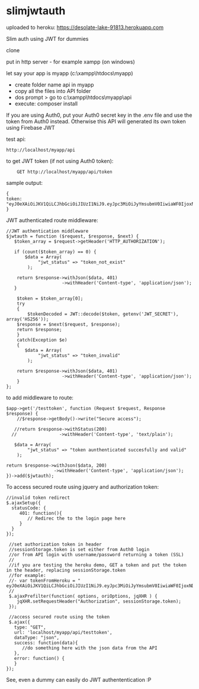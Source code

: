 # slimjwtauth

uploaded to heroku: https://desolate-lake-91813.herokuapp.com

Slim auth using JWT for dummies

clone

put in http server - for example xampp (on windows)

let say your app is myapp (c:\xampp\htdocs\myapp)
- create folder name api in myapp
- copy all the files into API folder
- dos prompt > go to c:\xampp\htdocs\myapp\api
- execute: composer install

If you are using Auth0, put your Auth0 secret key in the .env file and use the token from Auth0 instead. Otherwise this API will generated its own token using Firebase JWT

test api:
    
	http://localhost/myapp/api

to get JWT token (if not using Auth0 token):

	    GET http://localhost/myapp/api/token 

sample output:

	{
	token: "eyJ0eXAiOiJKV1QiLCJhbGciOiJIUzI1NiJ9.eyJpc3MiOiJyYmsubmV0IiwiaWF0IjoxNDkwNzE1NjIxLCJleHAiOjE0OTA3MTY4MjF9.OfNnti8pmmtikxjCTYxbhjcnoM4STG0HBHHe0TyYtm8"
	}

JWT authenticated route middleware:

	//JWT authentication middleware
	$jwtauth = function ($request, $response, $next) {
	   $token_array = $request->getHeader('HTTP_AUTHORIZATION');

	   if (count($token_array) == 0) {
		   $data = Array(
				"jwt_status" => "token_not_exist"
			);	

	   	return $response->withJson($data, 401)
                         ->withHeader('Content-type', 'application/json');  				   	
	   }

		$token = $token_array[0];
    	try
    	{
    		$tokenDecoded = JWT::decode($token, getenv('JWT_SECRET'), array('HS256'));
	   	$response = $next($request, $response);
	   	return $response;    		
		}
		catch(Exception $e)
		{
		   $data = Array(
				"jwt_status" => "token_invalid"
			);	

	   	return $response->withJson($data, 401)
                         ->withHeader('Content-type', 'application/json');
		}		
	};


 to add middleware to route:
 
 	$app->get('/testtoken', function (Request $request, Response $response) {	
		//$response->getBody()->write("Secure access");

	   //return $response->withStatus(200)
      //                ->withHeader('Content-type', 'text/plain');

	   $data = Array(
			"jwt_status" => "token aunthenticated succesfully and valid"
		);	

   	return $response->withJson($data, 200)
                      ->withHeader('Content-type', 'application/json');      
	})->add($jwtauth);

To access secured route using jquery and authorization token:

    //invalid token redirect
    $.ajaxSetup({
      statusCode: {
         401: function(){
            // Redirec the to the login page here            
         }
      }
    });
  
     //set authorization token in header
     //sessionStorage.token is set either from Auth0 login
     //or from API login with username/password returning a token (SSL)
     //
     //if you are testing the heroku demo, GET a token and put the token in the header, replacing sessionStorage.token
     //for example:
     //- var tokenFromHeroku = " eyJ0eXAiOiJKV1QiLCJhbGciOiJIUzI1NiJ9.eyJpc3MiOiJyYmsubmV0IiwiaWF0IjoxNDkwNzE1NjIxLCJleHAiOjE0OTA3MTY4MjF9.OfNnti8pmmtikxjCTYxbhjcnoM4STG0HBHHe0TyYtm8";
     //
     $.ajaxPrefilter(function( options, oriOptions, jqXHR ) {
        jqXHR.setRequestHeader("Authorization", sessionStorage.token);
     }); 
   
     //access secured route using the token	
     $.ajax({
       type: "GET",
       url: 'localhost/myapp/api/testtoken',
       dataType: "json",
       success: function(data){
          //do something here with the json data from the API
       },
       error: function() {
       }
    });
   
   See, even a dummy can easily do JWT authententication :P
